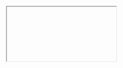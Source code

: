 <iframe href="https://github.com/arcruiton/arcruiton.github.io/raw/master/MG%20resume%20fresh.pdf"></iframe>
